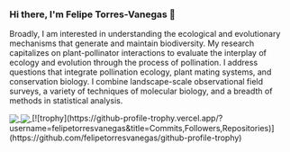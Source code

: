 ### Hi there, I'm Felipe Torres-Vanegas 👋
Broadly, I am interested in understanding the ecological and evolutionary mechanisms that generate and maintain biodiversity. My research capitalizes on plant-pollinator interactions to evaluate the interplay of ecology and evolution through the process of pollination. I address questions that integrate pollination ecology, plant mating systems, and conservation biology. I combine landscape-scale observational field surveys, a variety of techniques of molecular biology, and a breadth of methods in statistical analysis.

<a href="https://github.com/felipetorresvanegas/github-readme-stats">
  <img align="center" src="https://github-readme-stats.vercel.app/api/pin/?username=felipetorresvanegas" />
</a>
<a href="https://github.com/felipetorresvanegas/convoychat">
  <img align="center" src="https://github-readme-stats.vercel.app/api/pin/?username=felipetorresvanegas" />
</a>
[![trophy](https://github-profile-trophy.vercel.app/?username=felipetorresvanegas&title=Commits,Followers,Repositories)](https://github.com/felipetorresvanegas/github-profile-trophy)

